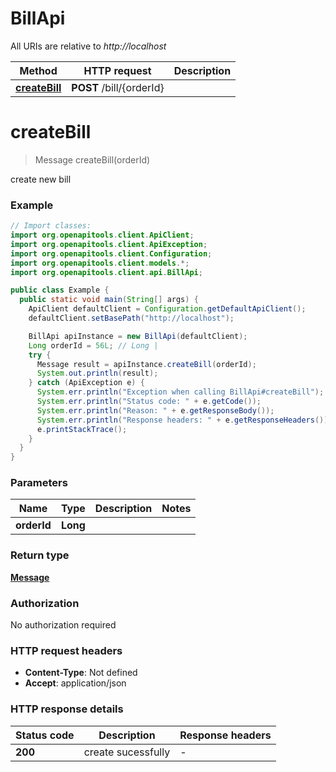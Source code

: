 # BillApi

All URIs are relative to *http://localhost*

Method | HTTP request | Description
------------- | ------------- | -------------
[**createBill**](BillApi.md#createBill) | **POST** /bill/{orderId} | 


<a name="createBill"></a>
# **createBill**
> Message createBill(orderId)



create new bill

### Example
```java
// Import classes:
import org.openapitools.client.ApiClient;
import org.openapitools.client.ApiException;
import org.openapitools.client.Configuration;
import org.openapitools.client.models.*;
import org.openapitools.client.api.BillApi;

public class Example {
  public static void main(String[] args) {
    ApiClient defaultClient = Configuration.getDefaultApiClient();
    defaultClient.setBasePath("http://localhost");

    BillApi apiInstance = new BillApi(defaultClient);
    Long orderId = 56L; // Long | 
    try {
      Message result = apiInstance.createBill(orderId);
      System.out.println(result);
    } catch (ApiException e) {
      System.err.println("Exception when calling BillApi#createBill");
      System.err.println("Status code: " + e.getCode());
      System.err.println("Reason: " + e.getResponseBody());
      System.err.println("Response headers: " + e.getResponseHeaders());
      e.printStackTrace();
    }
  }
}
```

### Parameters

Name | Type | Description  | Notes
------------- | ------------- | ------------- | -------------
 **orderId** | **Long**|  |

### Return type

[**Message**](Message.md)

### Authorization

No authorization required

### HTTP request headers

 - **Content-Type**: Not defined
 - **Accept**: application/json

### HTTP response details
| Status code | Description | Response headers |
|-------------|-------------|------------------|
**200** | create sucessfully |  -  |

